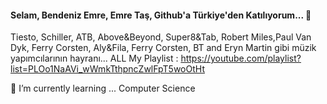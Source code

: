 #### Selam, Bendeniz Emre, Emre Taş, Github'a Türkiye'den Katılıyorum...  👋

Tiesto, Schiller, ATB, Above&Beyond, Super8&Tab, Robert Miles,Paul Van Dyk, Ferry Corsten, Aly&Fila, Ferry Corsten, BT and Eryn Martin gibi müzik yapımcılarının hayranı... 
ALL My Playlist : https://youtube.com/playlist?list=PLOo1NaAVi_wWmkTthpncZwlFpT5woOtHt

🌱 I’m currently learning ... Computer Science


<!--
**emretasnet/emretasnet** is a ✨ _special_ ✨ repository because its `README.md` (this file) appears on your GitHub profile.

Here are some ideas to get you started:

- 🔭 I’m currently working on ...
 👯 I’m looking to collaborate on ...
- 🤔 I’m looking for help with ...
- 💬 Ask me about ...
- 📫 How to reach me: ...
- 😄 Pronouns: ...
- ⚡ Fun fact: ...
-->

